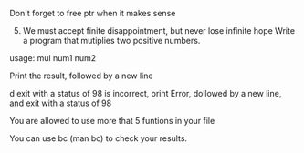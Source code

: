 Don't forget to free ptr when it makes sense

5. We must accept finite disappointment, but never lose infinite hope
Write a program that mutiplies two positive numbers.

usage: mul num1 num2

Print the result, followed by a new line

d exit with a status of 98 is incorrect, orint Error, dollowed by a new line, and exit with a status of 98

You are allowed to use more that 5 funtions in your file

You can use bc (man bc) to check  your results.

